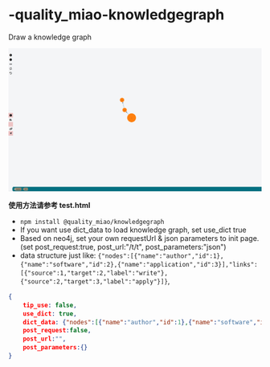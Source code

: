 # -quality_miao-knowledgegraph
Draw a knowledge graph

![Overview](./pics/1.png "这是一个示例图片")

**使用方法请参考 test.html**
- `npm install @quality_miao/knowledgegraph`
- If you want use dict_data to load knowledge graph, set use_dict true 
- Based on neo4j, set your own requestUrl & json parameters to init page.(set post_request:true, post_url:"/t/t", post_parameters:"json")
- data structure just like: `{"nodes":[{"name":"author","id":1},{"name":"software","id":2},{"name":"application","id":3}],"links":[{"source":1,"target":2,"label":"write"},{"source":2,"target":3,"label":"apply"}]}`,

```json
{
    tip_use: false,
    use_dict: true,
    dict_data: {"nodes":[{"name":"author","id":1},{"name":"software","id":2},{"name":"application","id":3}],"links":[{"source":1,"target":2,"label":"write"},{"source":2,"target":3,"label":"apply"}]},
    post_request:false,
    post_url:"",
    post_parameters:{}
}
```
